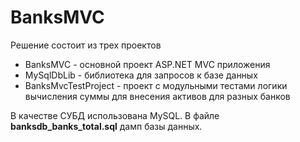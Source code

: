 # BanksMVC

Решение состоит из трех проектов
- BanksMVC - основной проект ASP.NET MVC приложения
- MySqlDbLib - библиотека для запросов к базе данных
- BanksMvcTestProject - проект с модульными тестами логики вычисления суммы для внесения активов для разных банков

В качестве СУБД использована MySQL. В файле **banksdb_banks_total.sql** дамп базы данных.
